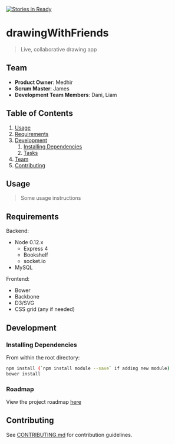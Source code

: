 [![Stories in Ready](https://badge.waffle.io/inverted-murmuration/drawingWithFriends.png?label=ready&title=Ready)](https://waffle.io/inverted-murmuration/drawingWithFriends)
# drawingWithFriends

> Live, collaborative drawing app

## Team

  - __Product Owner__: Medhir
  - __Scrum Master__: James
  - __Development Team Members__: Dani, Liam

## Table of Contents

1. [Usage](#Usage)
1. [Requirements](#requirements)
1. [Development](#development)
    1. [Installing Dependencies](#installing-dependencies)
    1. [Tasks](#tasks)
1. [Team](#team)
1. [Contributing](#contributing)

## Usage

> Some usage instructions

## Requirements

Backend:
  - Node 0.12.x
    - Express 4
    - Bookshelf
    - socket.io
  - MySQL

Frontend:
  - Bower
  - Backbone
  - D3/SVG
  - CSS grid (any if needed)

## Development

### Installing Dependencies

From within the root directory:

```sh
npm install (`npm install module --save` if adding new module)
bower install
```

### Roadmap

View the project roadmap [here](https://waffle.io/inverted-murmuration/drawingWithFriends)

## Contributing

See [CONTRIBUTING.md](CONTRIBUTING.md) for contribution guidelines.
